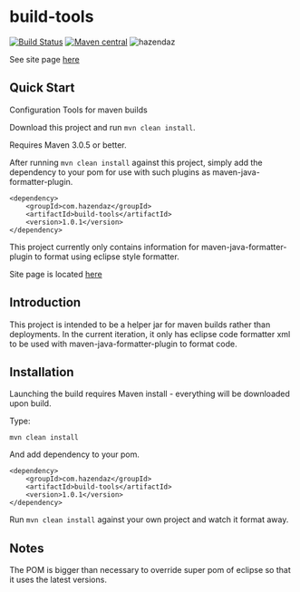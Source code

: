 ﻿# build-tools #

[![Build Status](https://travis-ci.org/hazendaz/build-tools.svg?branch=master)](https://travis-ci.org/hazendaz/build-tools)
[![Maven central](https://maven-badges.herokuapp.com/maven-central/com.github.hazendaz/build-tools/badge.svg)](https://maven-badges.herokuapp.com/maven-central/com.github.hazendaz/build-tools)
![hazendaz](https://github.com/hazendaz/build-tools/blob/master/src/site/resources/images/hazendaz-banner.jpg)

See site page [here](http://hazendaz.github.io/build-tools/)

## Quick Start ##

Configuration Tools for maven builds

Download this project and run `mvn clean install`.

Requires Maven 3.0.5 or better.

After running `mvn clean install` against this project, simply add the dependency to your pom for use with such
plugins as maven-java-formatter-plugin.

```
<dependency>
    <groupId>com.hazendaz</groupId>
    <artifactId>build-tools</artifactId>
    <version>1.0.1</version>
</dependency>
```

This project currently only contains information for maven-java-formatter-plugin to format using eclipse style formatter.

Site page is located [here](http://hazendaz.github.io/build-tools/)

## Introduction ##

This project is intended to be a helper jar for maven builds rather than deployments.  In the current iteration, it only
has eclipse code formatter xml to be used with maven-java-formatter-plugin to format code.

## Installation ##

Launching the build requires Maven install - everything will be downloaded upon build.

Type:

    mvn clean install

And add dependency to your pom.

```
<dependency>
    <groupId>com.hazendaz</groupId>
    <artifactId>build-tools</artifactId>
    <version>1.0.1</version>
</dependency>
```

Run `mvn clean install` against your own project and watch it format away.

## Notes ##

The POM is bigger than necessary to override super pom of eclipse so that it uses the latest versions.



